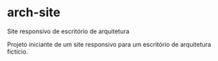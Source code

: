 # arch-site
Site responsivo de escritório de arquitetura

Projeto iniciante de um site responsivo para um escritório de arquitetura fictício.
